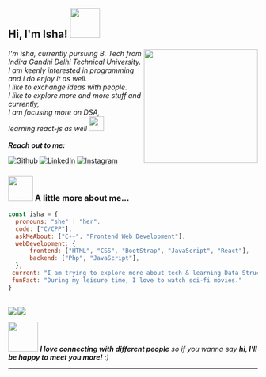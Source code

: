 <h2> Hi, I'm Isha! <img src="https://media.giphy.com/media/kBZ212yGzFaxgkSIKW/giphy.gif" width="60"></h2>
<img align='right' src="https://media.giphy.com/media/ieyl9zmCjO4b4t6qoY/giphy.gif" width="230">
<p><em>I'm isha, currently pursuing B. Tech from Indira Gandhi Delhi Technical University.<br>I am keenly interested in programming and i do enjoy it as well.<br> I like to exchange ideas with people.<br> I like to explore more and more stuff and currently,<br> I am focusing more on DSA,<br> learning react-js as well <img src="https://media.giphy.com/media/l1J9wQIaj0He3bTSU/giphy.gif" width="30"> 
  <br><br><b>Reach out to me:</b></em></p>

[![Github](https://img.shields.io/badge/GitHub-100000?style=for-the-badge&logo=github&logoColor=white)](https://github.com/falselunatic)
[![LinkedIn](https://img.shields.io/badge/LinkedIn-0077B5?style=for-the-badge&logo=linkedin&logoColor=white)](https://www.linkedin.com/in/falselunatic/)
[![Instagram](https://img.shields.io/badge/Instagram-E4405F?style=for-the-badge&logo=instagram&logoColor=white)](https://www.instagram.com/falselunaticc/)


### <img src="https://media.giphy.com/media/PTtGoz2GijZToMhh38/giphy.gif" width="50"> A little more about me...  

```javascript
const isha = {
  pronouns: "she" | "her",
  code: ["C/CPP"],
  askMeAbout: ["C++", "Frontend Web Development"],
  webDevelopment: {
      frontend: ["HTML", "CSS", "BootStrap", "JavaScript", "React"],
      backend: ["Php", "JavaScript"],
  },
 current: "I am trying to explore more about tech & learning Data Structures and Algorithms as well",
 funFact: "During my leisure time, I love to watch sci-fi movies."
}
```
<br>
<div>
<img align = "left" src="https://github-readme-stats.vercel.app/api?username=falselunatic&hide=stars&show_icons=true&theme=dracula&line_height=32">
<img align = " right" src="https://github-readme-stats.vercel.app/api/top-langs/?username=falselunatic&count_private=true&theme=dracula">
</div>

<img src="https://media.giphy.com/media/LnQjpWaON8nhr21vNW/giphy.gif" width="60"> <em><b>I love connecting with different people</b> so if you wanna say <b>hi, I'll be happy to meet you more!</b> :)</em>

---
